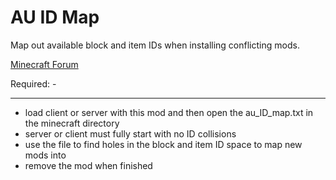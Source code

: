 AU ID Map
==========

Map out available block and item IDs when installing conflicting mods.

[Minecraft Forum](http://www.minecraftforum.net/topic/1945197-)

Required: -

***

* load client or server with this mod and then open the au_ID_map.txt in the minecraft directory
* server or client must fully start with no ID collisions
* use the file to find holes in the block and item ID space to map new mods into
* remove the mod when finished
